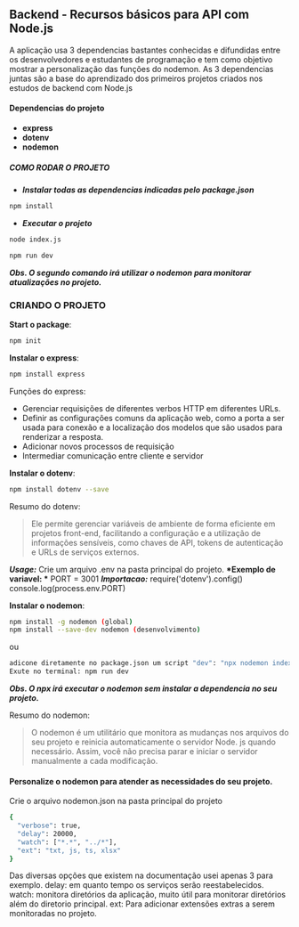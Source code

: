 ## Backend - Recursos básicos para API com Node.js

A aplicação usa 3 dependencias bastantes conhecidas e difundidas entre os desenvolvedores e estudantes de programação e tem como objetivo mostrar a personalização das funções do nodemon.
As 3 dependencias juntas são a base do aprendizado dos primeiros projetos criados nos estudos de backend com Node.js

#### Dependencias do projeto

- **express**
- **dotenv**
- **nodemon**

##### COMO RODAR O PROJETO
* __*Instalar todas as dependencias indicadas pelo package.json*__
```sh
npm install
```

* __*Executar o projeto*__
```sh
node index.js
```
```sh
npm run dev
```
__*Obs. O segundo comando irá utilizar o nodemon para monitorar atualizações no projeto.*__

### CRIANDO O PROJETO
**Start o package**:

```sh
npm init
```

**Instalar o express**:
```sh
npm install express
```
Funções do express: 
- Gerenciar requisições de diferentes verbos HTTP em diferentes URLs.
- Definir as configurações comuns da aplicação web, como a porta a ser usada para conexão e a localização dos modelos que são usados para renderizar a resposta.
- Adicionar novos processos de requisição
- Intermediar comunicação entre cliente e servidor

**Instalar o dotenv**:
```sh
npm install dotenv --save
```
Resumo do dotenv: 

> Ele permite gerenciar variáveis de ambiente de forma eficiente em projetos front-end, facilitando a configuração e a utilização de informações sensíveis, como chaves de API, tokens de autenticação e URLs de serviços externos.

__*Usage:*__
Crie um arquivo .env na pasta principal do projeto.
__*Exemplo de variavel: *__
PORT = 3001
__*Importacao:*__
require('dotenv').config()
console.log(process.env.PORT)

**Instalar o nodemon**:
```sh
npm install -g nodemon (global)
npm install --save-dev nodemon (desenvolvimento)
```

ou

```sh
adicone diretamente no package.json um script "dev": "npx nodemon index.js",
Exute no terminal: npm run dev
```
__*Obs. O npx irá executar o nodemon sem instalar a dependencia no seu projeto.*__

Resumo do nodemon:

> O nodemon é um utilitário que monitora as mudanças nos arquivos do seu projeto
> e reinicia automaticamente o servidor Node. js quando necessário. 
> Assim, você não precisa parar e iniciar o servidor manualmente a cada modificação.

#### Personalize o nodemon para atender as necessidades do seu projeto.
Crie o arquivo nodemon.json na pasta principal do projeto
```sh
{
  "verbose": true,
  "delay": 20000,
  "watch": ["*.*", "../*"],
  "ext": "txt, js, ts, xlsx"
}
```

Das diversas opções que existem na documentação usei apenas 3 para exemplo.
delay: em quanto tempo os serviços serão reestabelecidos.
watch: monitora diretórios da aplicação, muito útil para monitorar diretórios além do diretorio principal.
ext: Para adicionar extensões extras a serem monitoradas no projeto.